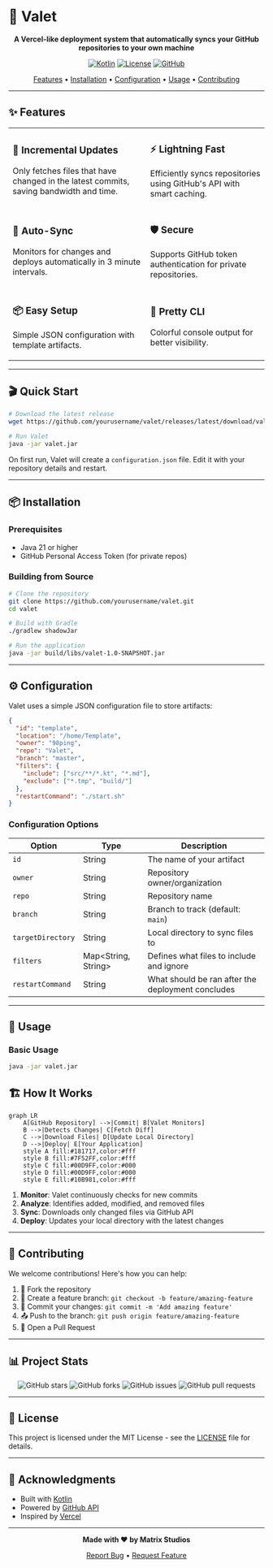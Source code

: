 # 🚄 Valet

<div align="center">

**A Vercel-like deployment system that automatically syncs your GitHub repositories to your own machine**

[![Kotlin](https://img.shields.io/badge/Kotlin-2.2.0-7F52FF?style=for-the-badge&logo=kotlin&logoColor=white)](https://kotlinlang.org/)
[![License](https://img.shields.io/badge/License-MIT-green?style=for-the-badge)](LICENSE)
[![GitHub](https://img.shields.io/badge/GitHub-API-181717?style=for-the-badge&logo=github&logoColor=white)](https://docs.github.com/en/rest)

[Features](#-features) • [Installation](#-installation) • [Configuration](#-configuration) • [Usage](#-usage) • [Contributing](#-contributing)

</div>

---

## ✨ Features

<table>
<tr>
<td>

### 🎯 **Incremental Updates**
Only fetches files that have changed in the latest commits, saving bandwidth and time.

</td>
<td>

### ⚡ **Lightning Fast**
Efficiently syncs repositories using GitHub's API with smart caching.

</td>
</tr>
<tr>
<td>

### 🔄 **Auto-Sync**
Monitors for changes and deploys automatically in 3 minute intervals.

</td>
<td>

### 🛡️ **Secure**
Supports GitHub token authentication for private repositories.

</td>
</tr>
<tr>
<td>

### 📦 **Easy Setup**
Simple JSON configuration with template artifacts.

</td>
<td>

### 🌈 **Pretty CLI**
Colorful console output for better visibility.

</td>
</tr>
</table>

---

## 🎬 Quick Start

```bash
# Download the latest release
wget https://github.com/yourusername/valet/releases/latest/download/valet.jar

# Run Valet
java -jar valet.jar
```

On first run, Valet will create a `configuration.json` file. Edit it with your repository details and restart.

---

## 📦 Installation

### Prerequisites

- Java 21 or higher
- GitHub Personal Access Token (for private repos)

### Building from Source

```bash
# Clone the repository
git clone https://github.com/yourusername/valet.git
cd valet

# Build with Gradle
./gradlew shadowJar

# Run the application
java -jar build/libs/valet-1.0-SNAPSHOT.jar
```

---

## ⚙️ Configuration

Valet uses a simple JSON configuration file to store artifacts:

```json
{
  "id": "template",
  "location": "/home/Template",
  "owner": "98ping",
  "repo": "Valet",
  "branch": "master",
  "filters": {
    "include": ["src/**/*.kt", "*.md"],
    "exclude": ["*.tmp", "build/"]
  },
  "restartCommand": "./start.sh"
}
```

### Configuration Options

| Option            | Type                | Description                                       |
|-------------------|---------------------|---------------------------------------------------|
| `id`              | String              | The name of your artifact                         |
| `owner`           | String              | Repository owner/organization                     |
| `repo`            | String              | Repository name                                   |
| `branch`          | String              | Branch to track (default: `main`)                 |
| `targetDirectory` | String              | Local directory to sync files to                  |
| `filters`         | Map<String, String> | Defines what files to include and ignore          |
| `restartCommand`  | String              | What should be ran after the deployment concludes |

---

## 🎯 Usage

### Basic Usage

```bash
java -jar valet.jar
```

## 🏗️ How It Works

```mermaid
graph LR
    A[GitHub Repository] -->|Commit| B[Valet Monitors]
    B -->|Detects Changes| C[Fetch Diff]
    C -->|Download Files| D[Update Local Directory]
    D -->|Deploy| E[Your Application]
    style A fill:#181717,color:#fff
    style B fill:#7F52FF,color:#fff
    style C fill:#00D9FF,color:#000
    style D fill:#00D9FF,color:#000
    style E fill:#10B981,color:#fff
```

1. **Monitor**: Valet continuously checks for new commits
2. **Analyze**: Identifies added, modified, and removed files
3. **Sync**: Downloads only changed files via GitHub API
4. **Deploy**: Updates your local directory with the latest changes

---

## 🤝 Contributing

We welcome contributions! Here's how you can help:

1. 🍴 Fork the repository
2. 🔧 Create a feature branch: `git checkout -b feature/amazing-feature`
3. 💾 Commit your changes: `git commit -m 'Add amazing feature'`
4. 📤 Push to the branch: `git push origin feature/amazing-feature`
5. 🎉 Open a Pull Request

---

## 📊 Project Stats

<div align="center">

![GitHub stars](https://img.shields.io/github/stars/98ping/Valet?style=social)
![GitHub forks](https://img.shields.io/github/forks/98ping/Valet?style=social)
![GitHub issues](https://img.shields.io/github/issues/98ping/Valet)
![GitHub pull requests](https://img.shields.io/github/issues-pr/98ping/Valet)

</div>

---

## 📝 License

This project is licensed under the MIT License - see the [LICENSE](LICENSE) file for details.

---

## 🙏 Acknowledgments

- Built with [Kotlin](https://kotlinlang.org/)
- Powered by [GitHub API](https://docs.github.com/en/rest)
- Inspired by [Vercel](https://vercel.com/)

---

<div align="center">

**Made with ❤️ by Matrix Studios**

[Report Bug](https://github.com/98ping/Valet/issues) • [Request Feature](https://github.com/98ping/Valet/issues)

</div>